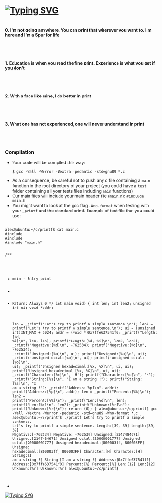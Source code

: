 # <a href="https://git.io/typing-svg"><img src="https://readme-typing-svg.herokuapp.com?font=Fira+Code&pause=1000&width=435&lines=0x11.+C+-+Printf+" alt="Typing SVG" /></a>
# <h4>0. I'm not going anywhere. You can print that wherever you want to. I'm here and I'm a Spur for life</h4><br>
# <h4>1. Education is when you read the fine print. Experience is what you get if you don't</h4><br>
# <h4>2. With a face like mine, I do better in print</h4><br>
# <h4>3. What one has not experienced, one will never understand in print</h4><br>
# <h3>Compilation</h4>
<ul>
<li>Your code will be compiled this way:</li>
<pre><code>$ gcc -Wall -Werror -Wextra -pedantic -std=gnu89 *.c</pre></code>
<li>As a consequence, be careful not to push any c file containing a <code>main</code> function in the root directory of your project (you could have a <code>test</code> folder containing all your tests files including <code>main</code> functions)</li>
<li>Our main files will include your main header file (<code>main.h</code>): <code>#include main.h</code></li>
<li>You might want to look at the gcc flag <code>-Wno-format</code> when testing with your <code>_printf</code> and the standard printf. Example of test file that you could use: </li><br>
</ul>
<pre><code>alex@ubuntu:~/c/printf$ cat main.c 
#include <limits.h>
#include <stdio.h>
#include "main.h"

/**
 * main - Entry point
 *
 * Return: Always 0
 */
int main(void)
{
    int len;
    int len2;
    unsigned int ui;
    void *addr;

    len = _printf("Let's try to printf a simple sentence.\n");
    len2 = printf("Let's try to printf a simple sentence.\n");
    ui = (unsigned int)INT_MAX + 1024;
    addr = (void *)0x7ffe637541f0;
    _printf("Length:[%d, %i]\n", len, len);
    printf("Length:[%d, %i]\n", len2, len2);
    _printf("Negative:[%d]\n", -762534);
    printf("Negative:[%d]\n", -762534);
    _printf("Unsigned:[%u]\n", ui);
    printf("Unsigned:[%u]\n", ui);
    _printf("Unsigned octal:[%o]\n", ui);
    printf("Unsigned octal:[%o]\n", ui);
    _printf("Unsigned hexadecimal:[%x, %X]\n", ui, ui);
    printf("Unsigned hexadecimal:[%x, %X]\n", ui, ui);
    _printf("Character:[%c]\n", 'H');
    printf("Character:[%c]\n", 'H');
    _printf("String:[%s]\n", "I am a string !");
    printf("String:[%s]\n", "I am a string !");
    _printf("Address:[%p]\n", addr);
    printf("Address:[%p]\n", addr);
    len = _printf("Percent:[%%]\n");
    len2 = printf("Percent:[%%]\n");
    _printf("Len:[%d]\n", len);
    printf("Len:[%d]\n", len2);
    _printf("Unknown:[%r]\n");
    printf("Unknown:[%r]\n");
    return (0);
}
alex@ubuntu:~/c/printf$ gcc -Wall -Wextra -Werror -pedantic -std=gnu89 -Wno-format *.c
alex@ubuntu:~/c/printf$ ./printf
Let's try to printf a simple sentence.
Let's try to printf a simple sentence.
Length:[39, 39]
Length:[39, 39]
Negative:[-762534]
Negative:[-762534]
Unsigned:[2147484671]
Unsigned:[2147484671]
Unsigned octal:[20000001777]
Unsigned octal:[20000001777]
Unsigned hexadecimal:[800003ff, 800003FF]
Unsigned hexadecimal:[800003ff, 800003FF]
Character:[H]
Character:[H]
String:[I am a string !]
String:[I am a string !]
Address:[0x7ffe637541f0]
Address:[0x7ffe637541f0]
Percent:[%]
Percent:[%]
Len:[12]
Len:[12]
Unknown:[%r]
Unknown:[%r]
alex@ubuntu:~/c/printf$ <br>
</code></pre>
<ul>
<li></li>
</ul>
<a href="https://git.io/typing-svg"><img src="https://readme-typing-svg.herokuapp.com?font=Fira+Code&pause=1000&width=435&lines=Written+by+Said+and+Othmane" alt="Typing SVG" /></a>
